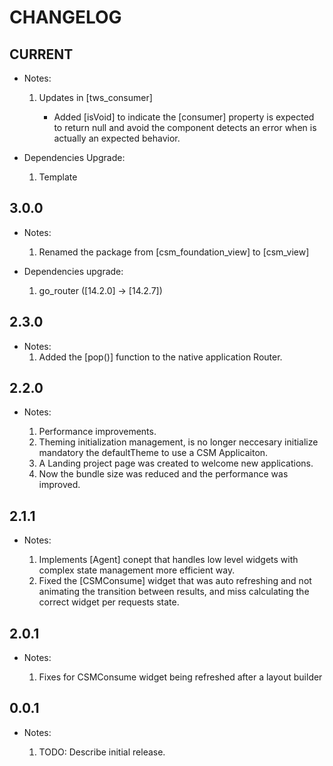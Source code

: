 # CHANGELOG

## CURRENT

- Notes:

    1. Updates in [tws_consumer]

        - Added [isVoid] to indicate the [consumer] property is expected to return null and avoid the component
        detects an error when is actually an expected behavior.

- Dependencies Upgrade:

    1. Template

## 3.0.0

- Notes:

    1. Renamed the package from [csm_foundation_view] to [csm_view]

- Dependencies upgrade:

    1. go_router ([14.2.0] -> [14.2.7])

## 2.3.0

- Notes:
    1. Added the [pop()] function to the native application Router.

## 2.2.0

- Notes:

    1. Performance improvements.
    2. Theming initialization management, is no longer neccesary initialize mandatory the defaultTheme to use a CSM Applicaiton.
    3. A Landing project page was created to welcome new applications.
    4. Now the bundle size was reduced and the performance was improved.

## 2.1.1

- Notes:

    1. Implements [Agent] conept that handles low level widgets with complex state management more efficient way.
    2. Fixed the [CSMConsume] widget that was auto refreshing and not animating the transition between results, and miss calculating the correct widget per requests state.

## 2.0.1

- Notes:

    1. Fixes for CSMConsume widget being refreshed after a layout builder

## 0.0.1

- Notes:

    1. TODO: Describe initial release.
